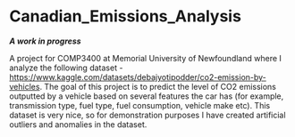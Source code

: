 # Canadian_Emissions_Analysis
***A work in progress***

A project for COMP3400 at Memorial University of Newfoundland where I analyze the following dataset -   
https://www.kaggle.com/datasets/debajyotipodder/co2-emission-by-vehicles. The goal of this project is 
to predict the level of CO2 emissions outputted by a vehicle based on several features the car has (for example, transmission type, fuel type, fuel consumption, vehicle make etc). This dataset is very nice, so for demonstration purposes I have created artificial outliers and anomalies in the dataset.
